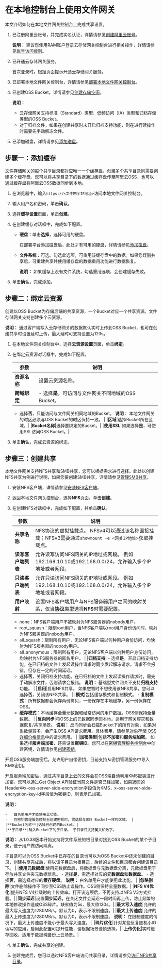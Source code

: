 # 在本地控制台上使用文件网关

本文介绍如何在本地文件网关控制台上完成共享设置。

1.  已注册阿里云账号，并完成实名认证，详情请参见[创建阿里云账号](https://www.alibabacloud.com/help/zh/doc-detail/50482.html)。

    **说明：** 建议您使用RAM账户登录云存储网关控制台进行相关操作，详情请参见[账号访问控制]()。

2.  已开通云存储网关服务。

    首次登录时，根据页面提示开通云存储网关服务。

3.  已部署本地文件网关控制台，详情请参见[部署本地文件网关控制台](/intl.zh-CN/本地控制台用户指南/文件网关/部署本地文件网关控制台.md)。
4.  已创建OSS Bucket，详情请参见[创建存储空间](/intl.zh-CN/快速入门/控制台快速入门/创建存储空间.md)。

    **说明：**

    -   云存储网关支持标准（Standard）类型、低频访问（IA）类型和归档存储类型的OSS Bucket。
    -   对于归档文件，如果在创建共享时未开启归档支持功能，则在进行读操作时需要先手动解冻文件。
5.  已添加磁盘，详情请参见[添加磁盘](/intl.zh-CN/本地控制台用户指南/文件网关/添加磁盘.md)。

## 步骤一：添加缓存

文件存储网关的每个共享目录都对应唯一一个缓存盘，创建多个共享目录则需要创建多个缓存盘。您可以将共享目录下的数据通过缓存盘传至阿里云OSS，也可以通过缓存盘将阿里云OSS数据同步到本地。

1.  在浏览器中，输入`https://<文件网关IP地址>`访问本地文件网关控制台。

2.  输入用户名和密码，单击**确认**。

3.  选择**缓存设置**页面，单击**创建**。

4.  在创建缓存对话框中，完成如下配置。

    -   **硬盘**：单击**选择**，选择可用的硬盘。

        在部署平台添加磁盘后，此处才有可用的硬盘，详情请参见[添加磁盘](/intl.zh-CN/本地控制台用户指南/文件网关/添加磁盘.md)。

    -   **文件系统**：可选。勾选此选项，可重用该缓存盘中的数据。如果您误删共享后，可重建共享并使用缓存盘的数据重用功能进行数据恢复。

        **说明：** 如果缓存上没有文件系统，勾选重用选项，会创建缓存失败。

5.  单击**确认**，完成添加。


## 步骤二：绑定云资源

创建以OSS Bucket为存储后端的共享资源，一个Bucket对应一个共享资源。文件存储网关支持创建多个云资源。

**说明：** 通过客户端写入云存储网关的数据默认实时上传到OSS Bucket，也可在创建共享时设置延时上传，最大延时可支持设置为120s。

1.  在本地文件网关控制台中，选择**云资源设置**页面，单击**绑定**。

2.  在绑定云资源对话框中，完成如下配置。

    |参数|说明|
    |--|--|
    |**资源名称**|设置云资源名称。|
    |**跨域绑定**|    -   选择**是**，可访问与文件网关不同地域的OSS Bucket。
    -   选择**否**，只能访问与文件网关相同地域的Bucket。
 **说明：** 本地文件网关的时区必须与OSS Bucket的时区保持一致。 |
    |**区域**|选择Bucket所在区域。|
    |**Bucket名称**|选择要绑定的Bucket。|
    |**使用SSL**|如果选择**是**，可使用SSL访问OSS Bucket。|

3.  单击**确认**，完成云资源的绑定。


## 步骤三：创建共享

本地文件网关支持NFS共享和SMB共享，您可以根据需求进行选择。此处以创建NFS共享为例进行说明，如果您要创建SMB共享，详情请参见[管理SMB共享](/intl.zh-CN/本地控制台用户指南/文件网关/管理SMB共享.md)。

1.  安装NFS客户端，详情请参见[安装NFS客户端](/intl.zh-CN/本地控制台用户指南/文件网关/管理NFS共享.md)。

2.  返回本地文件网关控制台，选择**NFS**页面，单击**创建**。

3.  在创建NFS对话框中，完成如下配置，并单击**确认**。

    |参数|说明|
    |--|--|
    |**共享名称**|NFS协议的虚拟挂载点。 NFSv4可以通过该名称直接挂载；NFSv3需要通过`showmount -e <网关IP地址>`获取挂载点。 |
    |**读写客户端列表**|允许读写访问NFS网关的IP地址或网段。 例如192.168.10.10或192.168.0.0/24，允许输入多个IP地址或者网段。 |
    |**只读客户端列表**|允许只读访问NFS网关的IP地址或网段。 例如192.168.10.10或192.168.0.0/24，允许输入多个IP地址或者网段。 |
    |**用户映射**|设置NFS客户端用户与NFS服务器用户之间的映射关系，仅当**协议**类型选择**NFS**时需要配置。

     -   none：NFS客户端用户不被映射为NFS服务器的nobody用户。
    -   root\_squash：限制root用户，当NFS客户端以root用户身份访问时，映射为NFS服务器的nobody用户。
    -   all\_squash：限制所有用户，无论NFS客户端以何种用户身份访问，均映射为NFS服务器的nobody用户。
    -   all\_anonymous：限制所有用户，无论NFS客户端以何种用户身份访问，均映射为NFS服务器的匿名用户。 |
    |**归档支持**|    -   选择**是**，开启归档支持功能。在已归档的文件上发起读操作请求时同步发起解冻请求，请求不会报错，但存在一定的时间延迟。
    -   选择**否**，关闭归档支持功能。在已归档的文件上发起读操作请求时，需先手动解冻文件，否则请求会报错。
 **说明：** 基础型文件网关不支持**归档支持**功能。 |
    |**启用**|启用NFS共享。 如果您暂时不想使用该NFS共享，您可以选择**否**，关闭该NFS共享。 |
    |**模式**|包括缓存模式和复制模式。     -   **复制模式**：所有数据都会保存两份拷贝，一份保存在本地缓存，另一份保存在OSS。
    -   **缓存模式**：本地缓存全量元数据和经常访问的用户数据。OSS侧保持全量数据。 |
    |**反向同步**|将OSS上的元数据同步回本地。适用于网关容灾和数据恢复/共享场景。 **说明：** 反向同步会扫描Bucket下的所有对象，如果对象数量较多，会产生OSS API请求费用。具体费用，请参见[对象存储 OSS 详细价格信息](https://www.aliyun.com/price/product?spm=a2c4g.11186623.2.26.18277b55Ki5BVd#/oss/detail)中的请求费用。 |
    |**加密类型**|包括**不加密**和**服务端加密**。 如果选择**服务端加密**，还需设置**密钥ID**。您可以在[密钥管理服务控制台](https://kms.console.aliyun.com/)中创建密钥，详情请参见[创建密钥]()。

 开启OSS服务端加密后，允许用户自带密钥，目前支持从密钥管理服务中导入KMS密钥。

 开启服务端加密后，通过共享目录上云的文件会在OSS端自动利用KMS密钥进行加密。您可以通过Get Object API验证当前文件是否已经加密，如果返回的Header中x-oss-server-side-encryption字段值为KMS，x-oss-server-side-encryption-key-id字段值为密钥ID，则表示已加密。

 **说明：**

    -   白名单用户才能使用此功能。
    -   在密钥管理服务控制台创建密钥时，需选择与OSS Bucket一样的区域。 |
    |**Bucket名称**|选择已创建的Bucket。|
    |**子目录**|输入Bucket下的子目录。 子目录只支持英文和数字。

 **说明：** 从1.0.38版本开始支持将文件系统的根目录对接到OSS Bucket的某个子目录，便于用户做访问隔离。

子目录可以为OSS Bucket中已存在的目录也可以为OSS Bucket中还未创建的目录，创建共享完成后，将以该子目录为根目录，后续的文件和目录都会创建该目录下。 |
    |**使用元数据盘**|使用元数据盘后，将数据盘与元数据盘分离，元数据盘用于存放共享文件夹元数据信息。     -   选择**是**，需选择对应的**元数据盘**和**数据盘**。
    -   选择**否**，需选择对应的**缓存硬盘**。
 **说明：** 白名单用户才能使用此功能。 |
    |**忽略删除**|文件删除操作不同步至OSS防止误操作。OSS侧保持全量数据。|
    |**NFS V4优化**|提升NFS V4挂载时的上传效率。打开该选项后，不再支持以NFS V3方式挂载。|
    |**同步延迟**|设置**同步延迟**，在关闭文件会延迟一段时间再上传，防止频繁的本地修改操作造成OSS碎片。缺省值为5s，最大值120s。|
    |**最大写入速度**|允许的最大写入速度为1280MB/s。默认为0，表示不限制速度。|
    |**最大上传速度**|允许的最大上传速度为1280MB/s。默认为0，表示不限制速度。 **说明：** 在限制速度的情况下，最大上传速度不能小于最大写入速度。 |
    |**碎片优化**|针对某些反复随机小IO读写的应用，启用此配置可提升性能，请根据场景谨慎选择。|
    |**上传优化**|实时缓存回收，适用于数据纯备份上云场景。|

4.  单击**确认**，完成共享的创建。

5.  创建完成后，您可以通过NFS客户端访问共享目录，详情请参见[访问NFS共享目录](/intl.zh-CN/本地控制台用户指南/文件网关/访问共享目录/访问NFS共享目录.md)。


